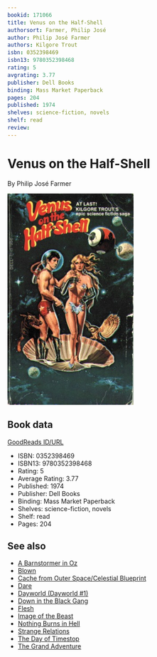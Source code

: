 ```yaml
---
bookid: 171066
title: Venus on the Half-Shell
authorsort: Farmer, Philip José
author: Philip José Farmer
authors: Kilgore Trout
isbn: 0352398469
isbn13: 9780352398468
rating: 5
avgrating: 3.77
publisher: Dell Books
binding: Mass Market Paperback
pages: 204
published: 1974
shelves: science-fiction, novels
shelf: read
review: 
---
```


# Venus on the Half-Shell

By Philip José Farmer

![](../../assets/bookcovers/1323048800l/171066.jpg)

## Book data

[GoodReads ID/URL](https://www.goodreads.com/book/show/171066)

- ISBN: 0352398469
- ISBN13: 9780352398468
- Rating: 5
- Average Rating: 3.77
- Published: 1974
- Publisher: Dell Books
- Binding: Mass Market Paperback
- Shelves: science-fiction, novels
- Shelf: read
- Pages: 204


## See also

- [A Barnstormer in Oz](A_Barnstormer_in_Oz.md)
- [Blown](Blown.md)
- [Cache from Outer Space/Celestial Blueprint](Cache_from_Outer_Space-Celestial_Blueprint.md)
- [Dare](Dare.md)
- [Dayworld (Dayworld #1)](Dayworld_Dayworld_1.md)
- [Down in the Black Gang](Down_in_the_Black_Gang.md)
- [Flesh](Flesh.md)
- [Image of the Beast](Image_of_the_Beast.md)
- [Nothing Burns in Hell](Nothing_Burns_in_Hell.md)
- [Strange Relations](Strange_Relations.md)
- [The Day of Timestop](The_Day_of_Timestop.md)
- [The Grand Adventure](The_Grand_Adventure.md)
